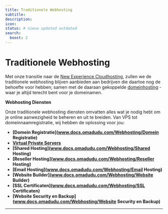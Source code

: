```yaml
---
title: Traditionele Webhosting
subtitle:  
description: 
icon: 
status: # nieuw updated outdated
search:
  boost: 2 
---
```


# Traditionele Webhosting

Met onze transitie naar de [New Experience Cloudhosting](/NE%20Cloudhosting/), zullen we de traditionele webhosting blijven aanbieden aan bedrijven die daartoe nog de behoefte voor hebben; samen met de daaraan gekoppelde [domeinhosting](https://www.web.omadudu.com) - waar je altijd terecht bent voor je domeinamen.

**Webhosting Diensten**

Onze traditionele webhosting diensten omvatten alles wat je nodig hebt om je online aanwezigheid te beheren en uit te breiden. Van VPS tot domeinnaamregistratie, wij hebben de oplossing voor jou:

- **[Domein Registratie](www.docs.omadudu.com/Webhosting/Domein Registratie)**
- **[Virtual Private Servers](www.docs.omadudu.com/Webhosting/VPS)**
- **[Shared Hosting](www.docs.omadudu.com/Webhosting/Shared Hosting)**
- **[Reseller Hosting](www.docs.omadudu.com/Webhosting/Reseller Hosting)**
- **[Email Hosting](www.docs.omadudu.com/Webhosting/Email Hosting)**
- **[Website Builder](www.docs.omadudu.com/Webhosting/Website Builder)**
- **[SSL Certificaten](www.docs.omadudu.com/Webhosting/SSL Certificaten)**
- **[Website Security en Backup](www.docs.omadudu.com/Webhosting/Website Security en Backup)**

---
